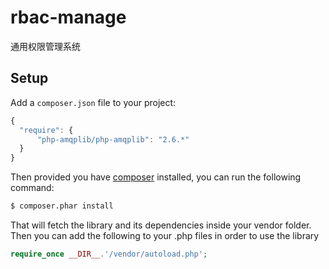 # rbac-manage
通用权限管理系统

## Setup ##

 Add a `composer.json` file to your project:

```javascript
{
  "require": {
      "php-amqplib/php-amqplib": "2.6.*"
  }
}
```

Then provided you have [composer](http://getcomposer.org) installed, you can run the following command:

```bash
$ composer.phar install
```

That will fetch the library and its dependencies inside your vendor folder. Then you can add the following to your
.php files in order to use the library

```php
require_once __DIR__.'/vendor/autoload.php';
```
